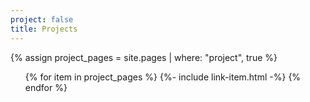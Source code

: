 ```yaml
---
project: false
title: Projects
---
```


{% assign project_pages = site.pages | where: "project", true %}
<ul>
{% for item in project_pages %}
    {%- include link-item.html -%}
{% endfor %}
</ul>